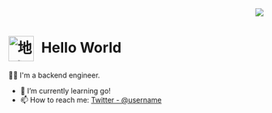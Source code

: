 <!-- 1. GitHub usernameを変更 -->
<div align="right">
  <img src="https://komarev.com/ghpvc/?username=yuki-829&style=social" />
</div>


<h1><!-- 2. プロフィールや連絡先を変更 -->
<img src="https://media3.giphy.com/media/v1.Y2lkPTc5MGI3NjExcmI2dHV4dmM1cjNjNTQ3bmR6OTMyMTM3aW4wc29qcnljamV1M24ybSZlcD12MV9pbnRlcm5hbF9naWZfYnlfaWQmY3Q9cw/lnsTFyT6wUzItXsUV5/giphy.gif" 
  alt="地球"
   height="50"
  width="50"
  style="vertical-align: middle; margin-right: 8px;" />
  Hello World
</h1>

🧑‍💻 I'm a backend engineer.
- 🌱 I’m currently learning go!
- 📫 How to reach me: [Twitter - @username](https://twitter.com/username)
<br>



<!--
This repository is a ✨ _special_ ✨ repository because its `README.md` (this file) appears on your GitHub profile.

Here are some ideas to get you started:

- 🔭 I’m currently working on ...
- 🌱 I’m currently learning ...
- 👯 I’m looking to collaborate on ...
- 🤔 I’m looking for help with ...
- 💬 Ask me about ...
- 📫 How to reach me: ...
- 😄 Pronouns: ...
- ⚡ Fun fact: ...
-->


<!--
**yuki-829/yuki-829** is a ✨ _special_ ✨ repository because its `README.md` (this file) appears on your GitHub profile.

Here are some ideas to get you started:

- 🔭 I’m currently working on ...
- 🌱 I’m currently learning ...
- 👯 I’m looking to collaborate on ...
- 🤔 I’m looking for help with ...
- 💬 Ask me about ...
- 📫 How to reach me: ...
- 😄 Pronouns: ...
- ⚡ Fun fact: ...
-->
